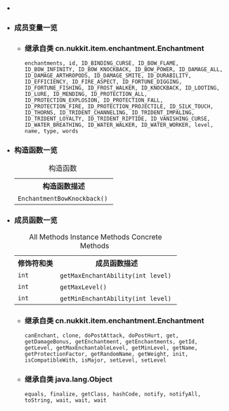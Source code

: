 <div class="summary">
<ul class="blockList">
<li class="blockList">  
<li class="blockList"><a name="field.summary">
<!--   -->
</a>
<h3>成员变量一览</h3>
<ul class="blockList">
<li class="blockList"><a name="fields.inherited.from.class.cn.nukkit.item.enchantment.Enchantment">
<!--   -->
</a>
<h3>继承自类 cn.nukkit.item.enchantment.<a  title="class in cn.nukkit.item.enchantment">Enchantment</a></h3>
<code><a >enchantments</a>, <a >id</a>, <a >ID_BINDING_CURSE</a>, <a >ID_BOW_FLAME</a>, <a >ID_BOW_INFINITY</a>, <a >ID_BOW_KNOCKBACK</a>, <a >ID_BOW_POWER</a>, <a >ID_DAMAGE_ALL</a>, <a >ID_DAMAGE_ARTHROPODS</a>, <a >ID_DAMAGE_SMITE</a>, <a >ID_DURABILITY</a>, <a >ID_EFFICIENCY</a>, <a >ID_FIRE_ASPECT</a>, <a >ID_FORTUNE_DIGGING</a>, <a >ID_FORTUNE_FISHING</a>, <a >ID_FROST_WALKER</a>, <a >ID_KNOCKBACK</a>, <a >ID_LOOTING</a>, <a >ID_LURE</a>, <a >ID_MENDING</a>, <a >ID_PROTECTION_ALL</a>, <a >ID_PROTECTION_EXPLOSION</a>, <a >ID_PROTECTION_FALL</a>, <a >ID_PROTECTION_FIRE</a>, <a >ID_PROTECTION_PROJECTILE</a>, <a >ID_SILK_TOUCH</a>, <a >ID_THORNS</a>, <a >ID_TRIDENT_CHANNELING</a>, <a >ID_TRIDENT_IMPALING</a>, <a >ID_TRIDENT_LOYALTY</a>, <a >ID_TRIDENT_RIPTIDE</a>, <a >ID_VANISHING_CURSE</a>, <a >ID_WATER_BREATHING</a>, <a >ID_WATER_WALKER</a>, <a >ID_WATER_WORKER</a>, <a >level</a>, <a >name</a>, <a >type</a>, <a >words</a></code></li>
</ul>
</li>
</ul>
<!-- ======== CONSTRUCTOR SUMMARY ======== -->
<ul class="blockList">
<li class="blockList"><a name="constructor.summary">
<!--   -->
</a>
<h3>构造函数一览</h3>
<table class="memberSummary" border="0" cellpadding="3" cellspacing="0" summary="Constructor Summary table, listing constructors, and an explanation">
<caption><span>构造函数</span><span class="tabEnd"> </span></caption>
<tr>
<th>构造函数描述</th>
</tr>
<tr class="altColor">
<td class="colOne"><code><span class="memberNameLink"><a >EnchantmentBowKnockback</a></span>()</code> </td>
</tr>
</table>
</li>
</ul>
<!-- ========== METHOD SUMMARY =========== -->
<ul class="blockList">
<li class="blockList"><a name="method.summary">
<!--   -->
</a>
<h3>成员函数一览</h3>
<table class="memberSummary" border="0" cellpadding="3" cellspacing="0" summary="Method Summary table, listing methods, and an explanation">
<caption><span id="t0" class="activeTableTab"><span>All Methods</span><span class="tabEnd"> </span></span><span id="t2" class="tableTab"><span><a >Instance Methods</a></span><span class="tabEnd"> </span></span><span id="t4" class="tableTab"><span><a >Concrete Methods</a></span><span class="tabEnd"> </span></span></caption>
<tr>
<th>修饰符和类</th>
<th>成员函数描述</th>
</tr>
<tr id="i0" class="altColor">
<td class="colFirst"><code>int</code></td>
<td class="colLast"><code><span class="memberNameLink"><a >getMaxEnchantAbility</a></span>(int level)</code> </td>
</tr>
<tr id="i1" class="rowColor">
<td class="colFirst"><code>int</code></td>
<td class="colLast"><code><span class="memberNameLink"><a >getMaxLevel</a></span>()</code> </td>
</tr>
<tr id="i2" class="altColor">
<td class="colFirst"><code>int</code></td>
<td class="colLast"><code><span class="memberNameLink"><a >getMinEnchantAbility</a></span>(int level)</code> </td>
</tr>
</table>
<ul class="blockList">
<li class="blockList"><a name="methods.inherited.from.class.cn.nukkit.item.enchantment.Enchantment">
<!--   -->
</a>
<h3>继承自类 cn.nukkit.item.enchantment.<a  title="class in cn.nukkit.item.enchantment">Enchantment</a></h3>
<code><a >canEnchant</a>, <a >clone</a>, <a >doPostAttack</a>, <a >doPostHurt</a>, <a >get</a>, <a >getDamageBonus</a>, <a >getEnchantment</a>, <a >getEnchantments</a>, <a >getId</a>, <a >getLevel</a>, <a >getMaxEnchantableLevel</a>, <a >getMinLevel</a>, <a >getName</a>, <a >getProtectionFactor</a>, <a >getRandomName</a>, <a >getWeight</a>, <a >init</a>, <a >isCompatibleWith</a>, <a >isMajor</a>, <a >setLevel</a>, <a >setLevel</a></code></li>
</ul>
<ul class="blockList">
<li class="blockList"><a name="methods.inherited.from.class.java.lang.Object">
<!--   -->
</a>
<h3>继承自类 java.lang.<a  title="class or interface in java.lang">Object</a></h3>
<code><a  title="class or interface in java.lang">equals</a>, <a  title="class or interface in java.lang">finalize</a>, <a  title="class or interface in java.lang">getClass</a>, <a  title="class or interface in java.lang">hashCode</a>, <a  title="class or interface in java.lang">notify</a>, <a  title="class or interface in java.lang">notifyAll</a>, <a  title="class or interface in java.lang">toString</a>, <a  title="class or interface in java.lang">wait</a>, <a  title="class or interface in java.lang">wait</a>, <a  title="class or interface in java.lang">wait</a></code></li>
</ul>
</li>
</ul>
</li>
</ul>
</div>
